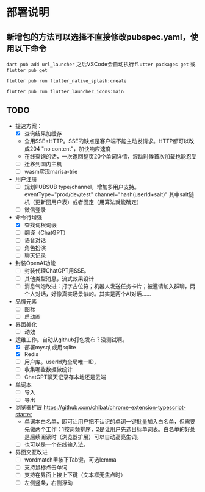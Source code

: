 # 部署说明

## 新增包的方法可以选择不直接修改pubspec.yaml，使用以下命令

`dart pub add url_launcher` 之后VSCode会自动执行`flutter packages get` 或 `flutter pub get`

`flutter pub run flutter_native_splash:create`

`flutter pub run flutter_launcher_icons:main`

## TODO

- 提速方案：
  - [x] 查询结果加缓存
  - 全用SSE+HTTP。SSE的缺点是客户端不能主动发请求。HTTP都可以改成204 "no content"，加快响应速度
  - 在线查询的话，一次返回整页20个单词详情，滚动时候首次加载也能忍受
  - [ ] 迁移到国内主机
  - [ ] wasm实现marisa-trie
- 用户注册
  - [ ] 规划PUBSUB type/channel，增加多用户支持。eventType="prod/dev/test" channel="hash(userId+salt)" 其中salt随机（更新回用户表）或者固定（用算法就能确定）
  - [ ] 微信登录
- 命令行增强
  - [x] 查找词根词缀
  - [ ] 翻译（ChatGPT）
  - [ ] 语音对话
  - [ ] 角色扮演
  - [ ] 聊天记录
- 封装OpenAI功能
  - [ ] 封装代理ChatGPT用SSE。
  - [ ] 其他类型消息，流式效果设计
  - [ ] 消息气泡改进：打字占位符；机器人发送任务卡片；被邀请加入群聊，两个人对话，好像真实场景似的。其实是两个AI对话……
- 品牌元素
  - [ ] 图标
  - [ ] 启动图
- 界面美化
  - [ ] 动效
- 运维工作。自动从github打包发布？没测试啊。
  - [x] 部署mysql,或用sqlite
  - [x] Redis
  - [ ] 用户库。userId为全局唯一ID，
  - [ ] 收集哪些数据做统计
  - [ ] ChatGPT聊天记录存本地还是云端
- 单词本
  - [ ] 导入
  - [ ] 导出
- 浏览器扩展 https://github.com/chibat/chrome-extension-typescript-starter
  - 单词本白名单，即可让用户把不认识的单词一键批量加入白名单，但需要先做两个工作：1按词频排序，2是让用户先选目标单词表。白名单的好处是后续阅读时（浏览器扩展）可以自动高亮生词。
  - [ ] 也可以是一个在线输入法。
- 界面交互改进
  - [ ] wordmatch里按下Tab键，可选lemma
  - [ ] 支持鼠标点击单词
  - [ ] 支持在界面上按上下键（文本框无焦点时）
  - [ ] 左侧竖条，右侧浮动
